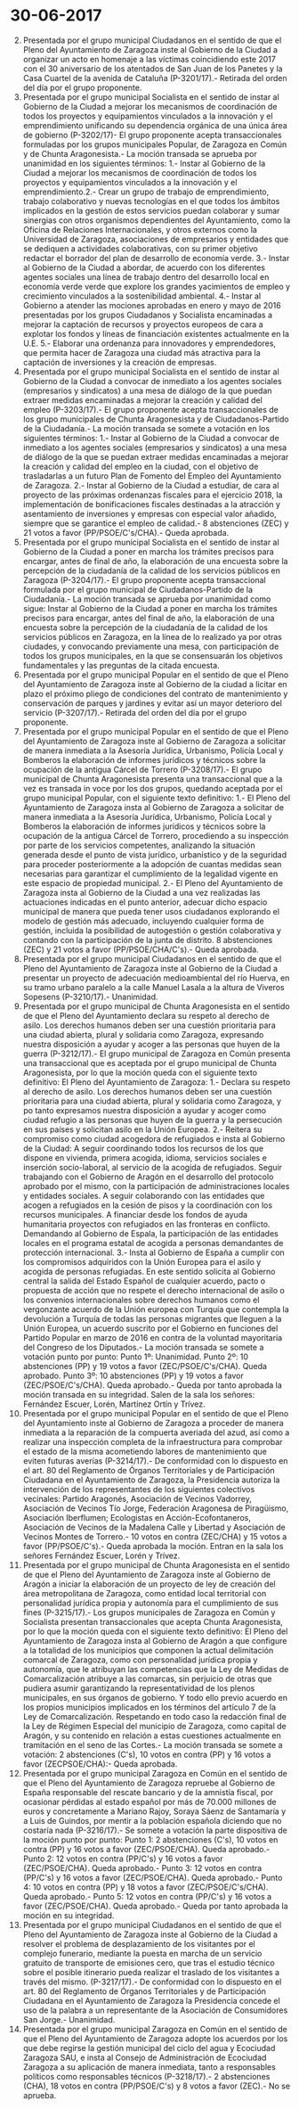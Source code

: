 # 30-06-2017

2. Presentada por el grupo municipal Ciudadanos en el sentido de que el Pleno del Ayuntamiento de Zaragoza inste al Gobierno de la Ciudad a organizar un acto en homenaje a las víctimas coincidiendo este 2017 con el 30 aniversario de los atentados de San Juan de los Panetes y la Casa Cuartel de la avenida de Cataluña (P-3201/17).- Retirada del orden del día por el grupo proponente.
3. Presentada por el grupo municipal Socialista en el sentido de instar al Gobierno de la Ciudad a mejorar los mecanismos de coordinación de todos los proyectos y equipamientos vinculados a la innovación y el emprendimiento unificando su dependencia orgánica de una única área de gobierno (P-3202/17)- El grupo proponente acepta transaccionales formuladas por los grupos municipales Popular, de Zaragoza en Común y de Chunta Aragonesista.- La moción transada se aprueba por unanimidad en los siguientes términos: 1.- Instar al Gobierno de la Ciudad a mejorar los mecanismos de coordinación de todos los proyectos y equipamientos vinculados a la innovación y el emprendimiento.2.- Crear un grupo de trabajo de emprendimiento, trabajo colaborativo y nuevas tecnologías en el que todos los ámbitos implicados en la gestión de estos servicios puedan colaborar y sumar sinergias con otros organismos dependientes del Ayuntamiento, como la Oficina de Relaciones Internacionales, y otros externos como la Universidad de Zaragoza, asociaciones de empresarios y entidades que se dediquen a actividades colaborativas, con su primer objetivo redactar el borrador del plan de desarrollo de economía verde. 3.- Instar al Gobierno de la Ciudad a abordar, de acuerdo con los diferentes agentes sociales una línea de trabajo dentro del desarrollo local en economía verde verde que explore los grandes yacimientos de empleo y crecimiento vinculados a la sostenibilidad ambiental. 4.- Instar al Gobierno a atender las mociones aprobadas en enero y mayo de 2016 presentadas por los grupos Ciudadanos y Socialista encaminadas a mejorar la captación de recursos y proyectos europeos de cara a explotar los fondos y líneas de financiación existentes actualmente en la U.E. 5.- Elaborar una ordenanza para innovadores y emprendedores, que permita hacer de Zaragoza una ciudad más atractiva para la captación de inversiones y la creación de empresas.
4. Presentada por el grupo municipal Socialista en el sentido de instar al Gobierno de la Ciudad a convocar de inmediato a los agentes sociales (empresarios y sindicatos) a una mesa de diálogo de la que puedan extraer medidas encaminadas a mejorar la creación y calidad del empleo (P-3203/17).- El grupo proponente acepta transaccionales de los grupo municipales de Chunta Aragonesista y de Ciudadanos-Partido de la Ciudadanía.- La moción transada se somete a votación en los siguientes términos: 1.- Instar al Gobierno de la Ciudad a convocar de inmediato a los agentes sociales (empresarios y sindicatos) a una mesa de diálogo de la que se puedan extraer medidas encaminadas a mejorar la creación y calidad del empleo en la ciudad, con el objetivo de trasladarlas a un futuro Plan de Fomento del Empleo del Ayuntamiento de Zaragoza. 2.- Instar al Gobierno de la Ciudad a estudiar, de cara al proyecto de las próximas ordenanzas fiscales para el ejercicio 2018, la implementación de bonificaciones fiscales destinadas a la atracción y asentamiento de inversiones y empresas con especial valor añadido, siempre que se garantice el empleo de calidad.- 8 abstenciones (ZEC) y 21 votos a favor (PP/PSOE/C's/CHA).- Queda aprobada.
5. Presentada por el grupo municipal Socialista en el sentido de instar al Gobierno de la Ciudad a poner en marcha los trámites precisos para encargar, antes de final de año, la elaboración de una encuesta sobre la percepción de la ciudadanía de la calidad de los servicios públicos en Zaragoza (P-3204/17).- El grupo proponente acepta transaccional formulada por el grupo municipal de Ciudadanos-Partido de la Ciudadanía.- La moción transada se aprueba por unanimidad como sigue: Instar al Gobierno de la Ciudad a poner en marcha los trámites precisos para encargar, antes del final de año, la elaboración de una encuesta sobre la percepción de la ciudadanía de la calidad de los servicios públicos en Zaragoza, en la línea de lo realizado ya por otras ciudades, y convocando previamente una mesa, con participación de todos los grupos municipales, en la que se consensuarán los objetivos fundamentales y las preguntas de la citada encuesta.
6. Presentada por el grupo municipal Popular en el sentido de que el Pleno del Ayuntamiento de Zaragoza inste al Gobierno de la ciudad a licitar en plazo el próximo pliego de condiciones del contrato de mantenimiento y conservación de parques y jardines y evitar así un mayor deterioro del servicio (P-3207/17).- Retirada del orden del día por el grupo proponente.
7. Presentada por el grupo municipal Popular en el sentido de que el Pleno del Ayuntamiento de Zaragoza inste al Gobierno de Zaragoza a solicitar de manera inmediata a la Asesoría Jurídica, Urbanismo, Policía Local y Bomberos la elaboración de informes jurídicos y técnicos sobre la ocupación de la antigua Cárcel de Torrero (P-3208/17).- El grupo municipal de Chunta Aragonesista presenta una transaccional que a la vez es transada in voce por los dos grupos, quedando aceptada por el grupo municipal Popular, con el siguiente texto definitivo: 1.- El Pleno del Ayuntamiento de Zaragoza insta al Gobierno de Zaragoza a solicitar de manera inmediata a la Asesoría Jurídica, Urbanismo, Policía Local y Bomberos la elaboración de informes jurídicos y técnicos sobre la ocupación de la antigua Cárcel de Torrero, procediendo a su inspección por parte de los servicios competentes, analizando la situación generada desde el punto de vista jurídico, urbanístico y de la seguridad para proceder posteriormente a la adopción de cuantas medidas sean necesarias para garantizar el cumplimiento de la legalidad vigente en este espacio de propiedad municipal. 2.- El Pleno del Ayuntamiento de Zaragoza insta al Gobierno de la Ciudad a una vez realizadas las actuaciones indicadas en el punto anterior, adecuar dicho espacio municipal de manera que pueda tener usos ciudadanos explorando el modelo de gestión más adecuado, incluyendo cualquier forma de gestión, incluida la posibilidad de autogestión o gestión colaborativa y contando con la participación de la junta de distrito. 8 abstenciones (ZEC) y 21 votos a favor (PP/PSOE/CHA/C's).- Queda aprobada.
8. Presentada por el grupo municipal Ciudadanos en el sentido de que el Pleno del Ayuntamiento de Zaragoza inste al Gobierno de la Ciudad a presentar un proyecto de adecuación medioambiental del río Huerva, en su tramo urbano paralelo a la calle Manuel Lasala a la altura de Viveros Sopesens (P-3210/17).- Unanimidad.
9. Presentada por el grupo municipal de Chunta Aragonesista en el sentido de que el Pleno del Ayuntamiento declara su respeto al derecho de asilo. Los derechos humanos deben ser una cuestión prioritaria para una ciudad abierta, plural y solidaria como Zaragoza, expresando nuestra disposición a ayudar y acoger a las personas que huyen de la guerra (P-3212/17).- El grupo municipal de Zaragoza en Común presenta una transaccional que es aceptada por el grupo municipal de Chunta Aragonesista, por lo que la moción queda con el siguiente texto definitivo: El Pleno del Ayuntamiento de Zaragoza: 1.- Declara su respeto al derecho de asilo. Los derechos humanos deben ser una cuestión prioritaria para una ciudad abierta, plural y solidaria como Zaragoza, y po tanto expresamos nuestra disposición a ayudar y acoger como ciudad refugio a las personas que huyen de la guerra y la persecución en sus países y solicitan asilo en la Unión Europea. 2.- Reitera su compromiso como ciudad acogedora de refugiados e insta al Gobierno de la Ciudad: A seguir coordinando todos los recursos de los que dispone en vivienda, primera acogida, idioma, servicios sociales e inserción socio-laboral, al servicio de la acogida de refugiados. Seguir trabajando con el Gobierno de Aragón en el desarrollo del protocolo aprobado por el mismo, con la participación de administraciones locales y entidades sociales. A seguir colaborando con las entidades que acogen a refugiados en la cesión de pisos y la coordinación con los recursos municipales. A financiar desde los fondos de ayuda humanitaria proyectos con refugiados en las fronteras en conflicto. Demandando al Gobierno de Espala, la participación de las entidades locales en el programa estatal de acogida a personas demandantes de protección internacional. 3.- Insta al Gobierno de España a cumplir con los compromisos adquiridos con la Unión Europea para el asilo y acogida de personas refugiadas. En este sentido solicita al Gobierno central la salida del Estado Español de cualquier acuerdo, pacto o propuesta de acción que no respete el derecho internacional de asilo o los convenios internacionales sobre derechos humanos como el vergonzante acuerdo de la Unión europea con Turquía que contempla la devolución a Turquía de todas las personas migrantes que lleguen a la Unión Europea, un acuerdo suscrito por el Gobierno en funciones del Partido Popular en marzo de 2016 en contra de la voluntad mayoritaria del Congreso de los Diputados.- La moción transada se somete a votación punto por punto: Punto 1º: Unanimidad. Punto 2º: 10 abstenciones (PP) y 19 votos a favor (ZEC/PSOE/C's/CHA). Queda aprobado. Punto 3º: 10 abstenciones (PP) y 19 votos a favor (ZEC/PSOE/C's/CHA). Queda aprobado.- Queda por tanto aprobada la moción transada en su integridad. 
Salen de la sala los señores: Fernández Escuer, Lorén, Martínez Ortín y Trívez.
10. Presentada por el grupo municipal Popular en el sentido de que el Pleno del Ayuntamiento inste al Gobierno de Zaragoza a proceder de manera inmediata a la reparación de la compuerta averiada del azud, así como a realizar una inspección completa de la infraestructura para comprobar el estado de la misma acometiendo labores de mantenimiento que eviten futuras averías (P-3214/17).- De conformidad con lo dispuesto en el art. 80 del Reglamento de Órganos Territoriales y de Participación Ciudadana en el Ayuntamiento de Zaragoza, la Presidencia autoriza la intervención de los representantes de los siguientes colectivos vecinales: Partido Aragonés, Asociación de Vecinos Vadorrey, Asociación de Vecinos Tío Jorge, Federación Aragonesa de Piragüismo, Asociación Iberflumen; Ecologistas en Acción-Ecofontaneros, Asociación de Vecinos de la Madalena Calle y Libertad y Asociación de Vecinos Montes de Torrero.- 10 votos en contra (ZEC/CHA) y 15 votos a favor (PP/PSOE/C's).- Queda aprobada la moción. 
Entran en la sala los señores Fernández Escuer, Lorén y Trívez.
11. Presentada por el grupo municipal de Chunta Aragonesista en el sentido de que el Pleno del Ayuntamiento de Zaragoza inste al Gobierno de Aragón a iniciar la elaboración de un proyecto de ley de creación del área metropolitana de Zaragoza, como entidad local territorial con personalidad jurídica propia y autonomía para el cumplimiento de sus fines (P-3215/17).- Los grupos municipales de Zaragoza en Común y Socialista presentan transaccionales que acepta Chunta Aragonesista, por lo que la moción queda con el siguiente texto definitivo: El Pleno del Ayuntamiento de Zaragoza insta al Gobierno de Aragón a que configure a la totalidad de los municipios que componen la actual delimitación comarcal de Zaragoza, como con personalidad jurídica propia y autonomía, que le atribuyan las competencias que la Ley de Medidas de Comarcalización atribuye a las comarcas, sin perjuicio de otras que pudiera asumir garantizando la representatividad de los plenos municipales, en sus órganos de gobierno. Y todo ello previo acuerdo en los propios municipios implicados en los términos del artículo 7 de la Ley de Comarcalización. Respetando en todo caso la redacción final de la Ley de Régimen Especial del municipio de Zaragoza, como capital de Aragón, y su contenido en relación a estas cuestiones actualmente en tramitación en el seno de las Cortes.- La moción transada se somete a votación: 2 abstenciones (C's), 10 votos en contra (PP) y 16 votos a favor (ZECPSOE/CHA):- Queda aprobada.
12. Presentada por el grupo municipal Zaragoza en Común en el sentido de que el Pleno del Ayuntamiento de Zaragoza repruebe al Gobierno de España responsable del rescate bancario y de la amnistía fiscal, por ocasionar pérdidas al estado español por más de 70.000 millones de euros y concretamente a Mariano Rajoy, Soraya Sáenz de Santamaría y a Luis de Guindos, por mentir a la población española diciendo que no costaría nada (P-3216/17).- Se somete a votación la parte dispositiva de la moción punto por punto: Punto 1: 2 abstenciones (C's), 10 votos en contra (PP) y 16 votos a favor (ZEC/PSOE/CHA). Queda aprobado.- Punto 2: 12 votos en contra (PP/C's) y 16 votos a favor (ZEC/PSOE/CHA). Queda aprobado.- Punto 3: 12 votos en contra (PP/C's) y 16 votos a favor (ZEC/PSOE/CHA). Queda aprobado.- Punto 4: 10 votos en contra (PP) y 18 votos a favor (ZEC/PSOE/C's/CHA). Queda aprobado.- Punto 5: 12 votos en contra (PP/C's) y 16 votos a favor (ZEC/PSOE/CHA). Queda aprobado.- Queda por tanto aprobada la moción en su integridad.
13. Presentada por el grupo municipal Ciudadanos en el sentido de que el Pleno del Ayuntamiento de Zaragoza inste al Gobierno de la Ciudad a resolver el problema de desplazamiento de los visitantes por el complejo funerario, mediante la puesta en marcha de un servicio gratuito de transporte de emisiones cero, que tras el estudio técnico sobre el posible itinerario pueda realizar el traslado de los visitantes a través del mismo. (P-3217/17).- De conformidad con lo dispuesto en el art. 80 del Reglamento de Órganos Territoriales y de Participación Ciudadana en el Ayuntamiento de Zaragoza la Presidencia concede el uso de la palabra a un representante de la Asociación de Consumidores San Jorge.- Unanimidad.
14. Presentada por el grupo municipal Zaragoza en Común en el sentido de que el Pleno del Ayuntamiento de Zaragoza adopte los acuerdos por los que debe regirse la gestión municipal del ciclo del agua y Ecociudad Zaragoza SAU, e insta al Consejo de Administración de Ecociudad Zaragoza a su aplicación de manera inmediata, tanto a responsables políticos como responsables técnicos (P-3218/17).- 2 abstenciones (CHA), 18 votos en contra (PP/PSOE/C's) y 8 votos a favor (ZEC).- No se aprueba.
